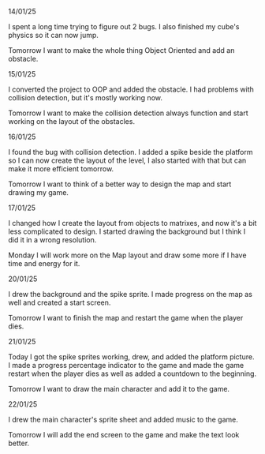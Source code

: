 14/01/25

I spent a long time trying to figure out 2 bugs. I also finished my cube's physics so it can now jump.

Tomorrow I want to make the whole thing Object Oriented and add an obstacle.

15/01/25

I converted the project to OOP and added the obstacle. I had problems with collision detection, but it's mostly working now.

Tomorrow I want to make the collision detection always function and start working on the layout of the obstacles.

16/01/25

I found the bug with collision detection. I added a spike beside the platform so I can now create the layout of the level, I also started with that but can make it more efficient tomorrow.

Tomorrow I want to think of a better way to design the map and start drawing my game.

17/01/25

I changed how I create the layout from objects to matrixes, and now it's a bit less complicated to design. I started drawing the background but I think I did it in a wrong resolution.

Monday I will work more on the Map layout and draw some more if I have time and energy for it.

20/01/25

I drew the background and the spike sprite. I made progress on the map as well and created a start screen.

Tomorrow I want to finish the map and restart the game when the player dies.

21/01/25

Today I got the spike sprites working, drew, and added the platform picture. I made a progress percentage indicator to the game and made the game restart when the player dies as well as added a countdown to the beginning.

Tomorrow I want to draw the main character and add it to the game.

22/01/25

I drew the main character's sprite sheet and added music to the game. 

Tomorrow I will add the end screen to the game and make the text look better.

